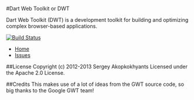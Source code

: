 #Dart Web Toolkit or DWT

Dart Web Toolkit (DWT) is a development toolkit for building and optimizing complex browser-based applications.

[![Build Status](https://drone.io/github.com/akserg/dart_web_toolkit/status.png)](https://drone.io/github.com/akserg/dart_web_toolkit/latest)

* [Home](http://www.dartwebtoolkit.com)
* [Issues](https://github.com/akserg/dart_web_toolkit/issues)

##License
Copyright (c) 2012-2013 Sergey Akopkokhyants Licensed under the Apache 2.0 License.

##Credits
This makes use of a lot of ideas from the GWT source code, so big thanks to the Google GWT team!

 